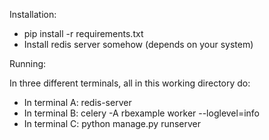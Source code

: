Installation:

* pip install -r requirements.txt
* Install redis server somehow (depends on your system)

Running:

In three different terminals, all in this working directory do:

* In terminal A: redis-server
* In terminal B: celery -A rbexample worker --loglevel=info
* In terminal C: python manage.py runserver
